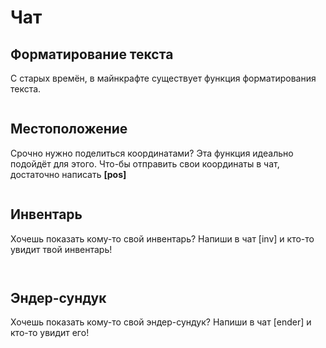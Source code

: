 # Чат

## Форматирование текста

С старых времён, в майнкрафте существует функция форматирования текста.

<figure><img src="https://3706567230-files.gitbook.io/~/files/v0/b/gitbook-x-prod.appspot.com/o/spaces%2FuGLI8bKWlrr7nanMITy0%2Fuploads%2FIG8XlDutt35mymp2Vjvb%2Fimage.png?alt=media&#x26;token=8f1ca6fb-d7ff-47d4-9573-ca0ef7145c19" alt=""><figcaption></figcaption></figure>

## Местоположение

Срочно нужно поделиться координатами? Эта функция идеально подойдёт для этого. Что-бы отправить свои координаты в чат, достаточно написать **\[pos]**

<figure><img src="https://3706567230-files.gitbook.io/~/files/v0/b/gitbook-x-prod.appspot.com/o/spaces%2FuGLI8bKWlrr7nanMITy0%2Fuploads%2FLpXuMdSmqcUUlgiMoEqv%2FScreenshot%202024-04-23%20153024.png?alt=media&#x26;token=7c562b03-e611-405e-9274-e896edb675e9" alt=""><figcaption></figcaption></figure>

## Инвентарь

Хочешь показать кому-то свой инвентарь? Напиши в чат \[inv] и кто-то увидит твой инвентарь!

<figure><img src="https://3706567230-files.gitbook.io/~/files/v0/b/gitbook-x-prod.appspot.com/o/spaces%2FuGLI8bKWlrr7nanMITy0%2Fuploads%2F0a8RdnrfiENNgRUydAm9%2FScreenshot%202024-04-23%20153445.png?alt=media&#x26;token=dd3fb96d-4f76-48c6-9d45-d279a3652342" alt=""><figcaption></figcaption></figure>

<figure><img src="https://3706567230-files.gitbook.io/~/files/v0/b/gitbook-x-prod.appspot.com/o/spaces%2FuGLI8bKWlrr7nanMITy0%2Fuploads%2F4wT3zX563xTf0COHZTdY%2FScreenshot%202024-04-23%20153901.png?alt=media&#x26;token=56cf1396-b241-4101-a561-cc44e65bb1a6" alt=""><figcaption></figcaption></figure>

## Эндер-сундук

Хочешь показать кому-то свой эндер-сундук? Напиши в чат \[ender] и кто-то увидит его!

<figure><img src="https://3706567230-files.gitbook.io/~/files/v0/b/gitbook-x-prod.appspot.com/o/spaces%2FuGLI8bKWlrr7nanMITy0%2Fuploads%2FfhEQTd7f347YUiahuegW%2FScreenshot%202024-04-23%20163320.png?alt=media&#x26;token=0d7d4d29-5b44-4762-90d9-137c8dbd368c" alt=""><figcaption></figcaption></figure>

<figure><img src="https://3706567230-files.gitbook.io/~/files/v0/b/gitbook-x-prod.appspot.com/o/spaces%2FuGLI8bKWlrr7nanMITy0%2Fuploads%2FP0LLp7T2dI7p9PVYQBm7%2FScreenshot%202024-04-23%20163358.png?alt=media&#x26;token=a2a44227-8234-4e5f-9a2f-7dc6a74c26fc" alt=""><figcaption></figcaption></figure>